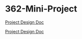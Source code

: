 # 362-Mini-Project

[Project Design Doc](https://purdue0-my.sharepoint.com/:x:/g/personal/ciupak_purdue_edu/EcmKrB9p2YhAok7zFT3s90wBC59RS6SRV1PsPVSg8GRGpw?rtime=eAsr6ahU10g)

<a href="(https://purdue0-my.sharepoint.com/:x:/g/personal/ciupak_purdue_edu/EcmKrB9p2YhAok7zFT3s90wBC59RS6SRV1PsPVSg8GRGpw?rtime=eAsr6ahU10g" target="_blank">Project Design Doc</a>
